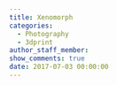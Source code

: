 ```yaml
---
title: Xenomorph
categories:
  - Photography
  - 3dprint
author_staff_member:
show_comments: true
date: 2017-07-03 00:00:00
---
```



